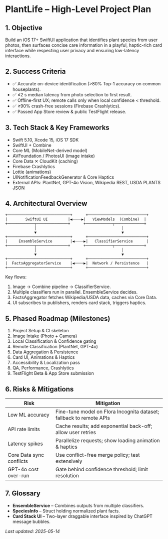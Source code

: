 # PlantLife – High-Level Project Plan

## 1. Objective
Build an iOS 17+ SwiftUI application that identifies plant species from user photos, then surfaces concise care information in a playful, haptic-rich card interface while respecting user privacy and ensuring low-latency interactions.

## 2. Success Criteria
- ✅ Accurate on-device identification (>80% Top-1 accuracy on common houseplants).
- ✅ ≤2 s median latency from photo selection to first result.
- ✅ Offline-first UX; remote calls only when local confidence < threshold.
- ✅ ≥90% crash-free sessions (Firebase Crashlytics).
- ✅ Passed App Store review & public TestFlight release.

## 3. Tech Stack & Key Frameworks
- Swift 5.10, Xcode 15, iOS 17 SDK
- SwiftUI + Combine
- Core ML (MobileNet-derived model)
- AVFoundation / PhotosUI (image intake)
- Core Data ✕ CloudKit (caching)
- Firebase Crashlytics
- Lottie (animations)
- UINotificationFeedbackGenerator & Core Haptics
- External APIs: PlantNet, GPT-4o Vision, Wikipedia REST, USDA PLANTS JSON

## 4. Architectural Overview
```
+────────────────────────────+      +──────────────────────────+
|        SwiftUI UI         |◀────▶|   ViewModels  (Combine)  |
+────────────┬──────────────+      +────────────┬─────────────+
             │                                      │
             ▼                                      ▼
+────────────────────────────+      +──────────────────────────+
|     EnsembleService        |◀────▶|   ClassifierService      |
+────────────┬──────────────+      +────────────┬─────────────+
             │                                      │
             ▼                                      ▼
+────────────────────────────+      +──────────────────────────+
|  FactsAggregatorService    |◀────▶|  Network / Persistence   |
+────────────────────────────+      +──────────────────────────+
```
Key flows:
1. Image → Combine pipeline → ClassifierService.
2. Multiple classifiers run in parallel. EnsembleService decides.
3. FactsAggregator fetches Wikipedia/USDA data, caches via Core Data.
4. UI subscribes to publishers, renders card stack, triggers haptics.

## 5. Phased Roadmap (Milestones)
1. Project Setup & CI skeleton
2. Image Intake (Photo + Camera)
3. Local Classification & Confidence gating
4. Remote Classification (PlantNet, GPT-4o)
5. Data Aggregation & Persistence
6. Card UI, Animations & Haptics
7. Accessibility & Localization pass
8. QA, Performance, Crashlytics
9. TestFlight Beta & App Store submission

## 6. Risks & Mitigations
| Risk | Mitigation |
|------|------------|
| Low ML accuracy | Fine-tune model on Flora Incognita dataset; fallback to remote APIs |
| API rate limits | Cache results; add exponential back-off; allow user retries |
| Latency spikes | Parallelize requests; show loading animation & haptics |
| Core Data sync conflicts | Use conflict-free merge policy; test extensively |
| GPT-4o cost over-run | Gate behind confidence threshold; limit resolution |

## 7. Glossary
- **EnsembleService** – Combines outputs from multiple classifiers.
- **SpeciesInfo** – Struct holding normalized plant facts.
- **Card Stack UI** – Two-layer draggable interface inspired by ChatGPT message bubbles.

*Last updated: 2025-05-14* 